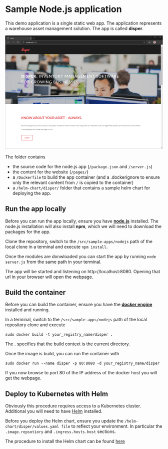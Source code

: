 # Sample Node.js application

This demo application is a single static web app. The application represents a warehouse asset management solution. The app is called **disper**.

![disper](disper.png)


The folder contains

- the source code for the node.js app (```/package.json``` and ```/server.js```)
- the content for the website (```/pages/```)
- a ```/Dockerfile``` to build the app container (and a .dockerignore to ensure only the relevant content from ```/``` is copied to the container)
- a ```/helm-chart/disper/``` folder that contains a sample helm chart for deploying the app.

## Run the app locally
Before you can run the app locally, ensure you have [**node.js**](https://nodejs.org/en/download/) installed. The node.js installation will also install **npm**, which we will need to download the packages for the app.

Clone the repository, switch to the ```/src/sample-apps/nodejs``` path of the local clone in a terminal and execute ```npm install```. 

Once the modules are donwloaded you can start the app by running ```node server.js``` from the same path in your terminal.

The app will be started and listening on http://localhost:8080. Opening that url in your browser will open the webpage.

## Build the container
Before you can build the container, ensure you have the [**docker engine**](https://docs.docker.com/install/) installed and running.

In a terminal, switch to the ```/src/sample-apps/nodejs``` path of the local repository clone and execute 

```
sudo docker build -t your_registry_name/disper . 
```

The . specifies that the build context is the current directory.

Once the image is build, you can run the container with

```
sudo docker run --name disper -p 80:8080 -d your_registry_name/disper 
```
If you now browse to port 80 of the IP address of the docker host you will get the webpage.

## Deploy to Kubernetes with Helm
Obviously this procedure requires access to a Kubernetes cluster. Additional you will need to have [Helm](https://helm.sh/docs/intro/install/) installed.

Before you deploy the Helm chart, ensure you update the ```/helm-chart/disper/values.yaml file``` to reflect your environment. In particular the ```.image.repsotiory``` and ```.ingress.hosts.host``` sections.

The procedure to install the Helm chart can be found [here](https://helm.sh/docs/helm/helm_install/)

